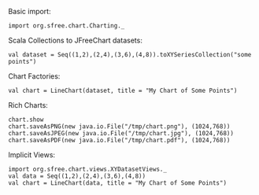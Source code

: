 Basic import:

    import org.sfree.chart.Charting._

Scala Collections to JFreeChart datasets:

    val dataset = Seq((1,2),(2,4),(3,6),(4,8)).toXYSeriesCollection("some points")

Chart Factories:

    val chart = LineChart(dataset, title = "My Chart of Some Points")

Rich Charts:

    chart.show
    chart.saveAsPNG(new java.io.File("/tmp/chart.png"), (1024,768))
    chart.saveAsJPEG(new java.io.File("/tmp/chart.jpg"), (1024,768))
    chart.saveAsPDF(new java.io.File("/tmp/chart.pdf"), (1024,768))

Implicit Views:

    import org.sfree.chart.views.XYDatasetViews._
    val data = Seq((1,2),(2,4),(3,6),(4,8))
    val chart = LineChart(data, title = "My Chart of Some Points")

